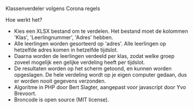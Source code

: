 Klassenverdeler volgens Corona regels

Hoe werkt het?

- Kies een XLSX bestand om te verdelen. Het bestand moet de kolommen 'Klas', 'Leerlingnummer', 'Adres' hebben.
- Alle leerlingen worden gesorteerd op 'adres'. Alle leerlingen op hetzelfde adres komen in hetzelfde tijdslot.
- Daarna worden de leerlingen verdeeld per klas, zodat welke groep zoveel mogelijk een gelijke verdeling heeft per tijdslot.
- De resultaten worden op het scherm getoond, en kunnen worden opgeslagen. De hele verdeling wordt op je eigen computer gedaan, dus er worden nooit gegevens verzonden.
- Algoritme in PHP door Bert Slagter, aangepast voor javascript door Yvo Brevoort.
- Broncode is open source (MIT license).

